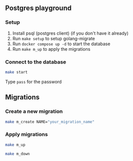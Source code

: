 ## Postgres playground

### Setup

1. Install psql (postgres client) (if you don't have it already)
2. Run `make setup` to setup golang-migrate
3. Run `docker compose up -d` to start the database
4. Run `make m_up` to apply the migrations

### Connect to the database

```bash
make start
```
Type `pass` for the password

## Migrations

### Create a new migration

```bash
make m_create NAME="your_migration_name"
```

### Apply migrations

```bash
make m_up
```

```bash
make m_down
```
